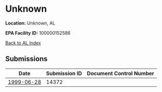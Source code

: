 # Unknown

**Location:** Unknown, AL

**EPA Facility ID:** 100000152586

[Back to AL Index](../../index.md)

## Submissions

| Date | Submission ID | Document Control Number |
|------|--------------|-------------------------|
| [1999-06-28](submissions/14372.md) | 14372 |  |
